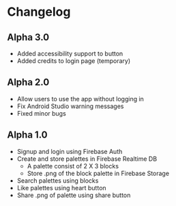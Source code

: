# Changelog

## Alpha 3.0
- Added accessibility support to button
- Added credits to login page (temporary)

## Alpha 2.0
- Allow users to use the app without logging in
- Fix Android Studio warning messages
- Fixed minor bugs

## Alpha 1.0
- Signup and login using Firebase Auth
- Create and store palettes in Firebase Realtime DB
  - A palette consist of 2 X 3 blocks
  - Store .png of the block palette in Firebase Storage
- Search palettes using blocks
- Like palettes using heart button
- Share .png of palette using share button